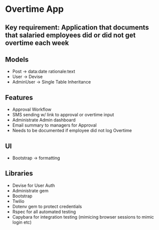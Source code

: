# Overtime App

## Key requirement: Application that documents that salaried employees did or did not get overtime each week

## Models
- Post -> data:date rationale:text
- User -> Devise
- AdminUser -> Single Table Inheritance

## Features
- Approval Workflow
- SMS sending w/ link to approval or overtime input
- Administrate Admin dashboard
- Email summary to managers for Approval
- Needs to be documented if employee did not log Overtime

## UI
- Bootstrap -> formatting

## Libraries
- Devise for User Auth
- Administrate gem
- Bootstrap
- Twilio
- Dotenv gem to protect credentials
- Rspec for all automated testing
- Capybara for integration testing (mimicing browser sessions to mimic login etc)
